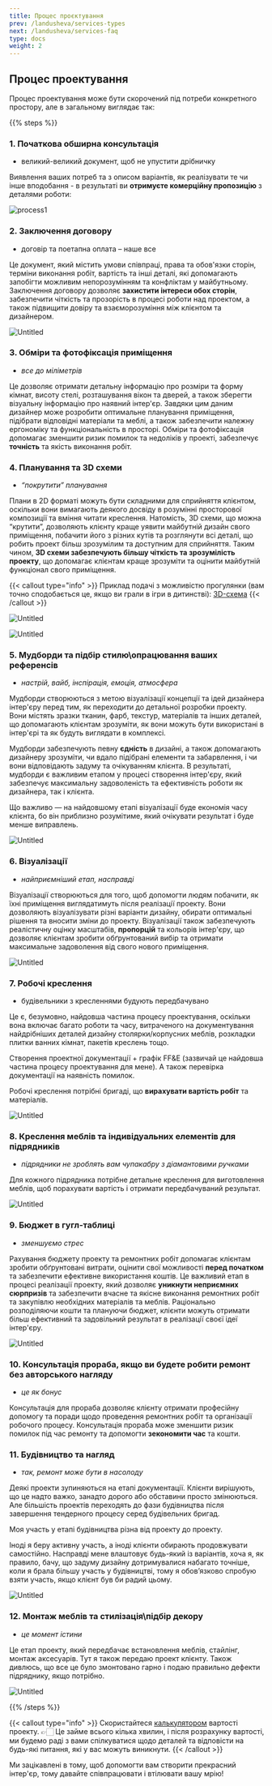 ```yaml
---
title: Процес проєктування
prev: /landusheva/services-types
next: /landusheva/services-faq
type: docs
weight: 2
---
```


## Процес проектування

Процес проектування може бути скорочений під потреби конкретного простору, але в загальному виглядає так:

{{% steps %}}

### 1. Початкова обширна консультація

- великий-великий документ, щоб не упустити дрібничку

Виявлення ваших потреб та з описом варіантів, як реалізувати те чи інше вподобання - в результаті ви **отримуєте комерційну пропозицію** з деталями роботи:

![process1](/process1.jpg)

### 2. Заключення договору

- договір та поетапна оплата – наше все

Це документ, який містить умови співпраці, права та обов'язки сторін, терміни виконання робіт, вартість та інші деталі, які допомагають запобігти можливим непорозумінням та конфліктам у майбутньому. Заключення договору дозволяє **захистити інтереси обох сторін**, забезпечити чіткість та прозорість в процесі роботи над проектом, а також підвищити довіру та взаєморозуміння між клієнтом та дизайнером.

![Untitled](/images/process2.jpg)

### 3. Обміри та фотофіксація приміщення

- *все до міліметрів*

Це дозволяє отримати детальну інформацію про розміри та форму кімнат, висоту стелі, розташування вікон та дверей, а також зберегти візуальну інформацію про наявний інтер'єр. Завдяки цим даним дизайнер може розробити оптимальне планування приміщення, підібрати відповідні матеріали та меблі, а також забезпечити належну ергономіку та функціональність в просторі. Обміри та фотофіксація допомагає зменшити ризик помилок та недоліків у проекті, забезпечує **точність** та якість виконання робіт.

### 4. Планування та 3D схеми

- *“покрутити” планування*

Плани в 2D форматі можуть бути складними для сприйняття клієнтом, оскільки вони вимагають деякого досвіду в розумінні просторової композиції та вміння читати креслення. Натомість, 3D схеми, що можна “крутити”, дозволяють клієнту краще уявити майбутній дизайн свого приміщення, побачити його з різних кутів та розглянути всі деталі, що робить проект більш зрозумілим та доступним для сприйняття. Таким чином, **3D схеми забезпечують більшу чіткість та зрозумілість проекту**, що допомагає клієнтам краще зрозуміти та оцінити майбутній функціонал свого приміщення.

{{< callout type="info" >}}
  Приклад подачі з можливістю прогулянки (вам точно сподобається це, якщо ви грали в ігри в дитинстві): [3D-схема](https://viewer.autodesk.com/id/dXJuOmFkc2sub2JqZWN0czpvcy5vYmplY3Q6YTM2MHZpZXdlci90MTY3Nzg1OTk3MTA1N181MWUyZjk5Ni05YTI4LTQ5NzctYWFjNS1mNmU4YzFjNWNhNTNfMTY3Nzg1OTk3MTA1OC5ydnQ?sheetId=ZmVjZDc1ZTMtYzJjZS1hMDkwLWJlODgtOTc2OGU2MDEyZDA3)
{{< /callout >}}

![Untitled](/static/images/process3.jpg)

![Untitled](/static/images/process3-2.jpg)

### 5. Мудборди та підбір стилю\опрацювання ваших референсів

- *настрій, вайб, інспірація, емоція, атмосфера*

Мудборди створюються з метою візуалізації концепції та ідей дизайнера інтер'єру перед тим, як переходити до детальної розробки проекту. Вони містять зразки тканин, фарб, текстур, матеріалів та інших деталей, що допомагають клієнтам зрозуміти, як вони можуть бути використані в інтер'єрі та як будуть виглядати в комплексі. 

Мудборди забезпечують певну **єдність** в дизайні, а також допомагають дизайнеру зрозуміти, чи вдало підібрані елементи та забарвлення, і чи вони відповідають задуму та очікуванням клієнта. В результаті, мудборди є важливим етапом у процесі створення інтер'єру, який забезпечує максимальну задоволеність та ефективність роботи як дизайнера, так і клієнта. 

Що важливо — на найдовшому етапі візуалізації буде економія часу клієнта, бо він приблизно розумітиме, який очікувати результат і буде менше виправлень.

![Untitled](/static/images/process4.jpg)

### 6. Візуалізації

- *найприємніший етап, насправді*

Візуалізації створюються для того, щоб допомогти людям побачити, як їхні приміщення виглядатимуть після реалізації проекту. Вони дозволяють візуалізувати різні варіанти дизайну, обирати оптимальні рішення та вносити зміни до проекту. 
Візуалізації також забезпечують реалістичну оцінку масштабів, **пропорцій** та кольорів інтер'єру, що дозволяє клієнтам зробити обґрунтований вибір та отримати максимальне задоволення від свого нового приміщення.

![Untitled](/static/images/process5.jpg)

### 7. Робочі креслення

- будівельники з кресленнями будують передбачувано

Це є, безумовно, найдовша частина процесу проектування, оскільки вона включає багато роботи та часу, витраченого на документування найдрібніших деталей дизайну столярки/корпусних меблів, розкладки плитки ванних кімнат, пакетів креслень тощо.

Створення проектної документації + графік FF&E (зазвичай це найдовша частина процесу проектування для мене). А також перевірка документації на наявність помилок.

Робочі креслення потрібні бригаді, що **вирахувати вартість робіт** та матеріалів.

![Untitled](/static/images/process6.jpg)

### 8. Креслення меблів та індивідуальних елементів для підрядників

- *підрядники не зроблять вам чупакабру з діамантовими ручками*

Для кожного підрядника потрібне детальне креслення для виготовлення меблів, щоб порахувати вартість і отримати передбачуваний результат.

![Untitled](/static/images/process7.jpg)

### 9. Бюджет в гугл-таблиці

- *зменшуємо стрес*

Рахування бюджету проекту та ремонтних робіт допомагає клієнтам зробити обґрунтовані витрати, оцінити свої можливості **перед початком** та забезпечити ефективне використання коштів. Це важливий етап в процесі реалізації проекту, який дозволяє **уникнути неприємних сюрпризів** та забезпечити вчасне та якісне виконання ремонтних робіт та закупівлю необхідних матеріалів та меблів. Раціонально розподіляючи кошти та плануючи бюджет, клієнти можуть отримати більш ефективний та задовільний результат в реалізації своєї ідеї інтер'єру.

![Untitled](/static/images/process8.jpg)

### 10. Консультація прораба, якщо ви будете робити ремонт без авторського нагляду

- *це як бонус*

Консультація для прораба дозволяє клієнту отримати професійну допомогу та поради щодо проведення ремонтних робіт та організації робочого процесу. Консультація прораба може зменшити ризик помилок під час ремонту та допомогти **зекономити час** та кошти.

### 11. Будівництво та нагляд

- *так, ремонт може бути в насолоду*

Деякі проекти зупиняються на етапі документації. Клієнти вирішують, що це надто важко, занадто дорого або обставини просто змінюються. Але більшість проектів переходять до фази будівництва після завершення тендерного процесу серед будівельних бригад.

Моя участь у етапі будівництва різна від проекту до проекту.

Іноді я беру активну участь, а іноді клієнти обирають продовжувати самостійно. Насправді мене влаштовує будь-який із варіантів, хоча я, як правило, бачу, що задуму дизайну дотримувалися набагато точніше, коли я брала більшу участь у будівництві, тому я обов’язково спробую взяти участь, якщо клієнт був би радий цьому.

![Untitled](/static/images/process9.jpg)

### 12. Монтаж меблів та стилізація\підбір декору

- *це момент істини*

Це етап проекту, який передбачає встановлення меблів, стайлінг, монтаж аксесуарів. Тут я також передаю проект клієнту. Також дивлюсь, що все це було змонтовано гарно і подаю правильно дефекти підряднику, якщо потрібно.

![Untitled](/static/images/process10.jpg)

{{% /steps %}}

{{< callout type="info" >}}
  Скористайтеся [калькулятором](https://docs.google.com/forms/d/e/1FAIpQLSdtwOh-XofTjNgdkxX6vuzRzd3YYa8LeoNbvqIE8EiBJ5PQjQ/viewform) вартості проекту. 👉🏻 Це займе всього кілька хвилин, і після розрахунку вартості, ми будемо раді з вами спілкуватися щодо деталей та відповісти на будь-які питання, які у вас можуть виникнути.
{{< /callout >}}

Ми зацікавлені в тому, щоб допомогти вам створити прекрасний інтер'єр, тому давайте співпрацювати і втілювати вашу мрію!